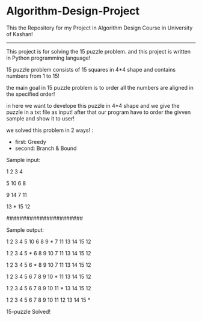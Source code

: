 # Algorithm-Design-Project
This the Repository for my Project in Algorithm Design Course in University of Kashan!

-----------------------------

This project is for solving the 15 puzzle problem. and this project is written in Python programming language!

15 puzzle problem consists of 15 squares in 4*4 shape and contains numbers from 1 to 15!

the main goal in 15 puzzle problem is to order all the numbers are aligned in the specified order!

in here we want to develope this puzzle in 4*4 shape and we give the puzzle in a txt file as input! after that our program have to order the givven sample and show it to user!

we solved this problem in 2 ways! :

- first: Greedy
- second: Branch & Bound

Sample input:

1   2   3   4

5   10  6   8

9   14  7  11

13  *   15  12

#######################

Sample output:

1 2 3 4
5 10 6 8
9 * 7 11
13 14 15 12


1 2 3 4
5 * 6 8
9 10 7 11
13 14 15 12


1 2 3 4
5 6 * 8
9 10 7 11
13 14 15 12


1 2 3 4
5 6 7 8
9 10 * 11
13 14 15 12


1 2 3 4
5 6 7 8
9 10 11 *
13 14 15 12

1 2 3 4
5 6 7 8
9 10 11 12
13 14 15 *

15-puzzle Solved!
